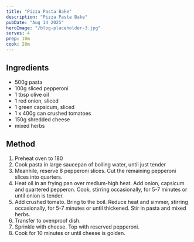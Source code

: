 ```yaml
---
title: "Pizza Pasta Bake"
description: "Pizza Pasta Bake"
pubDate: "Aug 14 2025"
heroImage: "/blog-placeholder-3.jpg"
serves: 4
prep: 10m
cook: 20m
---
```


## Ingredients
- 500g pasta
- 100g sliced pepperoni
- 1 tbsp olive oil
- 1 red onion, sliced
- 1 green capsicum, sliced
- 1 x 400g can crushed tomatoes
- 150g shredded cheese
- mixed herbs

## Method
1. Preheat oven to 180
1. Cook pasta in large saucepan of boiling water, until just tender
1. Meanhile, reserve 8 pepperoni slices. Cut the remaining pepperoni slices into quarters.
1. Heat oil in an frying pan over medium-high heat. Add onion, capsicum and quartered pepperon. Cook, stirring occasionally, for 5-7 minutes or until onion is tender.
1. Add crushed tomato. Bring to the boil. Reduce heat and simmer, stirring occasionally, for 5-7 minutes or until thickened. Stir in pasta and mixed herbs.
1. Transfer to ovenproof dish.
1. Sprinkle with cheese. Top with reserved pepperoni.
1. Cook for 10 minutes or until cheese is golden.
